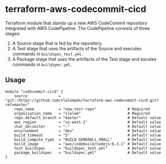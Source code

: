 # terraform-aws-codecommit-cicd
Terraform module that stands up a new AWS CodeCommit repository integrated with AWS CodePipeline. The CodePipeline consists of three stages:

1. A Source stage that is fed by the repository.
2. A Test stage that uses the artifacts of the Source and executes commands in `buildspec_test.yml`.
3. A Package stage that uses the artrifacts of the Test stage and excutes commands in `buildspec.yml`.

## Usage
```hcl
module "codecommit-cicd" {
    source              = "git::https://github.com/slalompdx/terraform-aws-codecommit-cicd.git?ref=master"
    repo_name           = "new-test-repo"              # Required
    organization_name   = "slalom"                     # Required
    repo_default_branch = "master"                     # Default value
    aws_region          = "us-west-2"                  # Default value
    char_delimiter      = "-"                          # Default value
    environment         = "dev"                        # Default value
    build_timeout       = "5"                          # Default value
    build_compute_type  = "BUILD_GENERAL1_SMALL"       # Default value
    build_image         = "aws/codebuild/nodejs:6.3.1" # Default value
    test_buildspec      = "buildspec_test.yml"         # Default value
    package_buildspec   = "buildspec.yml"              # Default value
}
```